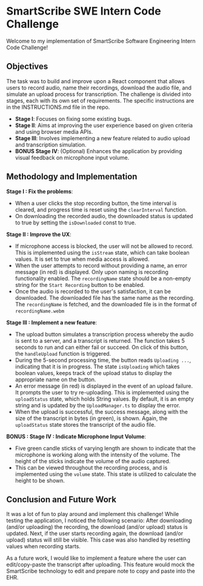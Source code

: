 # SmartScribe SWE Intern Code Challenge

Welcome to my implementation of SmartScribe Software Engineering Intern Code Challenge!

## Objectives

The task was to build and improve upon a React component that allows users to record audio, name their recordings, download the audio file, and simulate an upload process for transcription. The challenge is divided into stages, each with its own set of requirements. The specific instructions are in the INSTRUCTIONS.md file in the repo.

- **Stage I**: Focuses on fixing some existing bugs.
- **Stage II**: Aims at improving the user experience based on given criteria and using browser media APIs.
- **Stage III**: Involves implementing a new feature related to audio upload and transcription simulation.
- **BONUS Stage IV**: (Optional) Enhances the application by providing visual feedback on microphone input volume.

## Methodology and Implementation

**Stage I : Fix the problems**:
- When a user clicks the stop recording button, the time interval is cleared, and progress time is reset using the `clearInterval` function.
- On downloading the recorded audio, the downloaded status is updated to true by setting the `isDownloaded` const to true.

**Stage II : Improve the UX**:
- If microphone access is blocked, the user will not be allowed to record. This is implemented using the `isStream` state, which can take boolean values. It is set to true when media access is allowed.
- When the user attempts to record without providing a name, an error message (in red) is displayed. Only upon naming is recording functionality enabled. The `recordingName` state should be a non-empty string for the `Start Recording` button to be enabled.
- Once the audio is recorded to the user's satisfaction, it can be downloaded. The downloaded file has the same name as the recording. The `recordingName` is fetched, and the downloaded file is in the format of `recordingName.webm`

**Stage III : Implement a new feature**: 
- The upload button simulates a transcription process whereby the audio is sent to a server, and a transcript is returned. The function takes 5 seconds to run and can either fail or succeed. On click of this button, the `handleUpload` function is triggered.
- During the 5-second processing time, the button reads `Uploading ...`, indicating that it is in progress. The state `isUploading` which takes boolean values, keeps track of the upload status to display the appropriate name on the button.
- An error message (in red) is displayed in the event of an upload failure. It prompts the user to try re-uploading. This is implemented using the `uploadStatus` state, which holds String values. By default, it is an empty string and is updated by the `UploadManager.ts` to display the error.
- When the upload is successful, the success message, along with the size of the transcript in bytes (in green), is shown. Again, the `uploadStatus` state stores the transcript of the audio file.

**BONUS : Stage IV : Indicate Microphone Input Volume**: 
- Five green candle sticks of varying length are shown to indicate that the microphone is working along with the intensity of the volume. The height of the sticks indicate the volume of the audio captured.
- This can be viewed throughout the recording process, and is implemented using the `volume` state. This state is utilized to calculate the height to be shown.

## Conclusion and Future Work

It was a lot of fun to play around and implement this challenge! While testing the application, I noticed the following scenario: After downloading (and/or uploading) the recording, the download (and/or upload) status is updated. Next, if the user starts recording again, the download (and/or upload) status will still be visible. This case was also handled by resetting values when recording starts. 

As a future work, I would like to implement a feature where the user can edit/copy-paste the transcript after uploading. This feature would mock the SmartScribe technology to edit and prepare note to copy and paste into the EHR.
